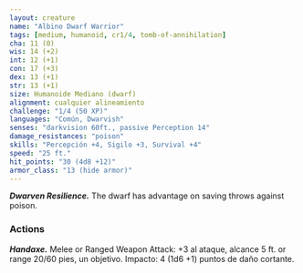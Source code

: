 ```yaml
---
layout: creature
name: "Albino Dwarf Warrior"
tags: [medium, humanoid, cr1/4, tomb-of-annihilation]
cha: 11 (0)
wis: 14 (+2)
int: 12 (+1)
con: 17 (+3)
dex: 13 (+1)
str: 13 (+1)
size: Humanoide Mediano (dwarf)
alignment: cualquier alineamiento
challenge: "1/4 (50 XP)"
languages: "Común, Dwarvish"
senses: "darkvision 60ft., passive Perception 14"
damage_resistances: "poison"
skills: "Percepción +4, Sigilo +3, Survival +4"
speed: "25 ft."
hit_points: "30 (4d8 +12)"
armor_class: "13 (hide armor)"
---
```


***Dwarven Resilience.*** The dwarf has advantage on saving throws against poison.

### Actions

***Handaxe.*** Melee or Ranged Weapon Attack: +3 al ataque, alcance 5 ft. or range 20/60 pies, un objetivo. Impacto: 4 (1d6 +1) puntos de daño cortante.